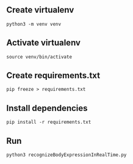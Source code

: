 ## Create virtualenv
```
python3 -m venv venv
```

## Activate virtualenv
```
source venv/bin/activate
```

## Create requirements.txt
```
pip freeze > requirements.txt
```

## Install dependencies
```
pip install -r requirements.txt
```

## Run
```
python3 recognizeBodyExpressionInRealTime.py
```

